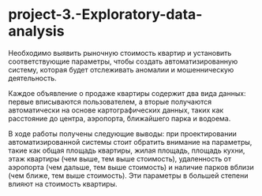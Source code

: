 # project-3.-Exploratory-data-analysis
Необходимо выявить рыночную стоимость квартир и установить соответствующие параметры, чтобы создать автоматизированную систему, которая будет отслеживать аномалии и мошенническую деятельность.

Каждое объявление о продаже квартиры содержит два вида данных: первые вписываются пользователем, а вторые получаются автоматически на основе картографических данных, таких как расстояние до центра, аэропорта, ближайшего парка и водоема.

В ходе работы получены следующие выводы: при проектировании автоматизированной системы стоит обратить внимание на параметры, такие как общая площадь квартиры, жилая площадь, площадь кухни, этаж квартиры (чем выше, тем выше стоимость), удаленность от аэропорта (чем дальше, тем выше стоимость) и наличие парков вблизи (чем ближе, тем выше стоимость). Эти параметры в большей степени влияют на стоимость квартиры.
